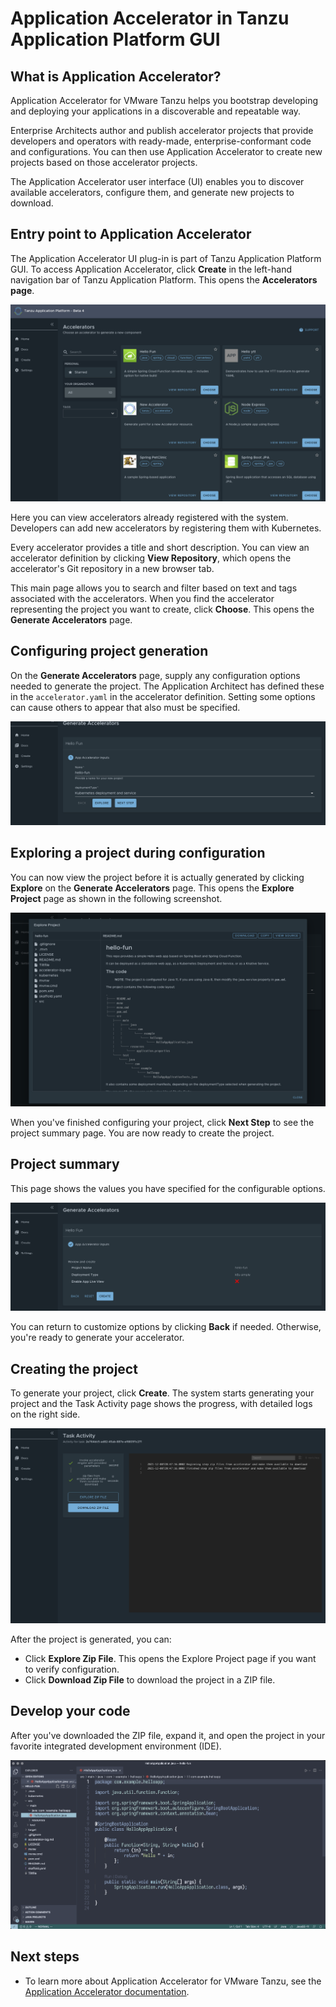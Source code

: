 # Application Accelerator in Tanzu Application Platform GUI

## <a id='what-is-application-accelerator'></a>What is Application Accelerator?

Application Accelerator for VMware Tanzu helps you bootstrap developing and deploying your applications in a discoverable and repeatable way.

Enterprise Architects author and publish accelerator projects that provide developers and operators with ready-made, enterprise-conformant code and configurations. You can then use Application Accelerator to create new projects based on those accelerator projects.

The Application Accelerator user interface (UI) enables you to discover available accelerators, configure them, and generate new projects to download.

## <a id='entry-point'></a>Entry point to Application Accelerator

The Application Accelerator UI plug-in is part of Tanzu Application Platform GUI. To access Application Accelerator,
click **Create** in the left-hand navigation bar of Tanzu Application Platform. This opens the **Accelerators page**.

![Screenshot of Accelerators page](./images/aa1_firstpage.png)

Here you can view accelerators already registered with the system.
Developers can add new accelerators by registering them with Kubernetes.

Every accelerator provides a title and short description. You can view an accelerator definition by clicking **View Repository**, which opens the accelerator's Git repository in a new browser tab.

This main page allows you to search and filter based on text and tags associated with the accelerators. When you find the accelerator representing the project you want to create, click **Choose**. This opens the **Generate Accelerators** page.

## <a id='configure-project'></a>Configuring project generation

On the **Generate Accelerators** page, supply any configuration options needed to generate the project.
The Application Architect has defined these in the `accelerator.yaml` in the accelerator definition.
Setting some options can cause others to appear that also must be specified.

![Example configuration page for an accelerator.](./images/aa2_configuringAnAccelerator.png)

## <a id='explore-project'></a>Exploring a project during configuration

You can now view the project before it is actually generated by clicking **Explore** on the
**Generate Accelerators** page. This opens the **Explore Project** page as shown in the following screenshot.

![Screenshot of the Explore Project page.](./images/aa3_exploringProject.png)

When you've finished configuring your project, click **Next Step** to see the project summary page. You are now ready to create the project.

## <a id='project-summary'></a>Project summary

This page shows the values you have specified for the configurable options.


![Screenshot showing the configured project summary.](./images/aa4_configuredProjectSummary.png)

You can return to customize options by clicking **Back** if needed. Otherwise, you're ready to generate your accelerator.

## <a id='create-project'></a>Creating the project

To generate your project, click **Create**. The system starts generating your project and the Task Activity page shows the progress, with detailed logs on the right side.

![Task activity during project creation](./images/aa5_taskActivity.png)

After the project is generated, you can:

- Click **Explore Zip File**. This opens the Explore Project page if you want to verify configuration.
- Click **Download Zip File** to download the project in a ZIP file.

## <a id='develop-your-code'></a>Develop your code

After you've downloaded the ZIP file, expand it, and open the project in your favorite integrated development environment (IDE).

![Screenshot of working on a project in Visual Studio Code](./images/aa6_ide.png)

## <a id='next-steps'></a>Next steps

- To learn more about Application Accelerator for VMware Tanzu, see the [Application Accelerator documentation](https://docs.vmware.com/en/Application-Accelerator-for-VMware-Tanzu/index.html).

